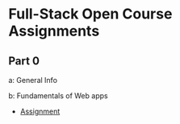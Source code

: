 # Full-Stack Open Course Assignments

## Part 0
a: General Info

b: Fundamentals of Web apps
- [Assignment](https://github.com/dylanlarrivee/full-stack-open-assignments/tree/master/part0)